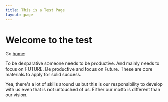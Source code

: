 ```yaml
---
title: This is a Test Page
layout: page
---
```


# Welcome to the test

Go [home](/)


To be desparative someone needs to be productive. And mainly needs to focus on FUTURE. Be productive and focus on Future. These are core materials to apply for solid success. 

Yea, there's a lot of skills around us but this is our responsibility to develop with us even that is not untouched of us. Either our motto is different than our vision.